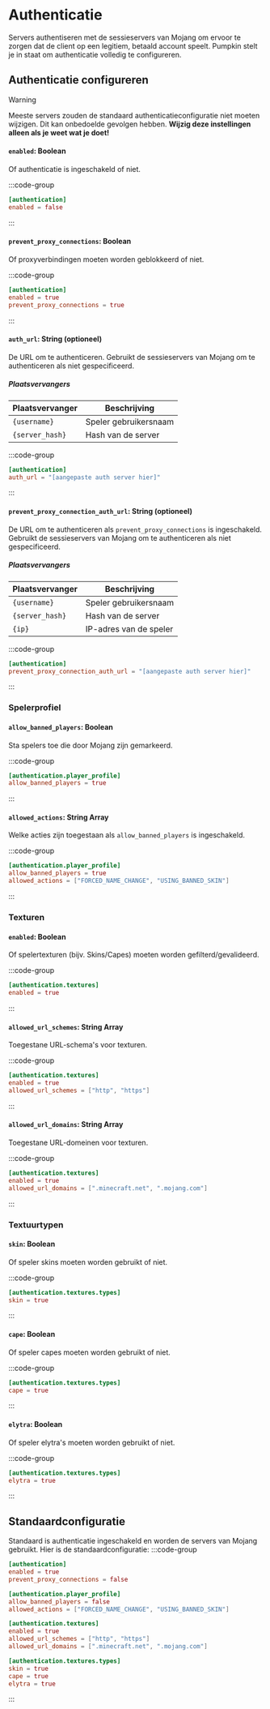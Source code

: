 # Authenticatie

Servers authentiseren met de sessieservers van Mojang om ervoor te zorgen dat de client op een legitiem, betaald account speelt. Pumpkin stelt je in staat om authenticatie volledig te configureren.

## Authenticatie configureren

> [!WARNING]
> Meeste servers zouden de standaard authenticatieconfiguratie niet moeten wijzigen. Dit kan onbedoelde gevolgen hebben. **Wijzig deze instellingen alleen als je weet wat je doet!**

#### `enabled`: Boolean

Of authenticatie is ingeschakeld of niet.

:::code-group
```toml [features.toml] {2}
[authentication]
enabled = false
```
:::

#### `prevent_proxy_connections`: Boolean

Of proxyverbindingen moeten worden geblokkeerd of niet.

:::code-group
```toml [features.toml] {3}
[authentication]
enabled = true
prevent_proxy_connections = true
```
:::

#### `auth_url`: String (optioneel)
De URL om te authenticeren. Gebruikt de sessieservers van Mojang om te authenticeren als niet gespecificeerd.

##### Plaatsvervangers
| Plaatsvervanger | Beschrijving          |
| --------------- | --------------------- |
| `{username}`    | Speler gebruikersnaam |
| `{server_hash}` | Hash van de server    |

:::code-group
```toml [features.toml] {2}
[authentication]
auth_url = "[aangepaste auth server hier]"
```
:::

#### `prevent_proxy_connection_auth_url`: String (optioneel)
De URL om te authenticeren als `prevent_proxy_connections` is ingeschakeld. Gebruikt de sessieservers van Mojang om te authenticeren als niet gespecificeerd.

##### Plaatsvervangers
| Plaatsvervanger | Beschrijving              |
| --------------- | ------------------------- |
| `{username}`    | Speler gebruikersnaam     |
| `{server_hash}` | Hash van de server        |
| `{ip}`          | IP-adres van de speler    |

:::code-group
```toml [features.toml] {2}
[authentication]
prevent_proxy_connection_auth_url = "[aangepaste auth server hier]"
```
:::

### Spelerprofiel

#### `allow_banned_players`: Boolean
Sta spelers toe die door Mojang zijn gemarkeerd.

:::code-group
```toml [features.toml] {2}
[authentication.player_profile]
allow_banned_players = true
```
:::

#### `allowed_actions`: String Array
Welke acties zijn toegestaan als `allow_banned_players` is ingeschakeld.

:::code-group
```toml [features.toml] {3}
[authentication.player_profile]
allow_banned_players = true
allowed_actions = ["FORCED_NAME_CHANGE", "USING_BANNED_SKIN"]
```
:::

### Texturen

#### `enabled`: Boolean
Of spelertexturen (bijv. Skins/Capes) moeten worden gefilterd/gevalideerd.

:::code-group
```toml [features.toml] {2}
[authentication.textures]
enabled = true
```
:::

#### `allowed_url_schemes`: String Array
Toegestane URL-schema's voor texturen.

:::code-group
```toml [features.toml] {3}
[authentication.textures]
enabled = true
allowed_url_schemes = ["http", "https"]
```
:::

#### `allowed_url_domains`: String Array
Toegestane URL-domeinen voor texturen.

:::code-group
```toml [features.toml] {3}
[authentication.textures]
enabled = true
allowed_url_domains = [".minecraft.net", ".mojang.com"]
```
:::

### Textuurtypen

#### `skin`: Boolean
Of speler skins moeten worden gebruikt of niet.

:::code-group
```toml [features.toml] {3}
[authentication.textures.types]
skin = true
```
:::

#### `cape`: Boolean
Of speler capes moeten worden gebruikt of niet.

:::code-group
```toml [features.toml] {3}
[authentication.textures.types]
cape = true
```
:::

#### `elytra`: Boolean
Of speler elytra's moeten worden gebruikt of niet.

:::code-group
```toml [features.toml] {3}
[authentication.textures.types]
elytra = true
```
:::

## Standaardconfiguratie
Standaard is authenticatie ingeschakeld en worden de servers van Mojang gebruikt. Hier is de standaardconfiguratie:
:::code-group
```toml [features.toml]
[authentication]
enabled = true
prevent_proxy_connections = false

[authentication.player_profile]
allow_banned_players = false
allowed_actions = ["FORCED_NAME_CHANGE", "USING_BANNED_SKIN"]

[authentication.textures]
enabled = true
allowed_url_schemes = ["http", "https"]
allowed_url_domains = [".minecraft.net", ".mojang.com"]

[authentication.textures.types]
skin = true
cape = true
elytra = true
```
:::
